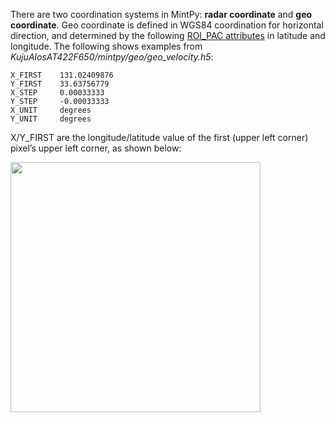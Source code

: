 There are two coordination systems in MintPy: **radar coordinate** and **geo coordinate**. Geo coordinate is defined in WGS84 coordination for horizontal direction, and determined by the following [ROI_PAC attributes](https://github.com/insarlab/MintPy/wiki/Attributes) in latitude and longitude. The following shows examples from *KujuAlosAT422F650/mintpy/geo/geo_velocity.h5*:

```
X_FIRST    131.02409876
Y_FIRST    33.63756779
X_STEP     0.00033333
Y_STEP     -0.00033333
X_UNIT     degrees
Y_UNIT     degrees
```

X/Y_FIRST are the longitude/latitude value of the first (upper left corner) pixel’s upper left corner, as shown below:

<img src="https://yunjunzhang.files.wordpress.com/2019/06/coord_index.png" width="400">
